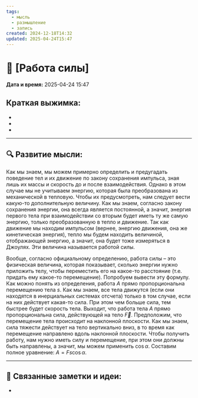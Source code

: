 ```yaml
---
tags:
  - мысль
  - размышление
  - запись
created: 2024-12-18T14:32
updated: 2025-04-24T15:47
---
```


# 💭  [Работа силы]

**Дата и время:** 2025-04-24 15:47

**Краткая выжимка:**
 - 
 - 
 - 
 - 

---

## 🔍 Развитие мысли:

Как мы знаем, мы можем примерно определить и предугадать поведение тел и их движение по закону сохранения импульса, зная лишь их массы и скорость до и после взаимодействия. Однако в этом случае мы не учитываем энергию, которая была преобразована из механической в тепловую. Чтобы их предусмотреть, нам следует вести какую-то дополнительную величину. Как мы знаем, согласно закону сохранения энергии, она всегда является постоянной, а значит, энергия первого тела при взаимодействии со вторым будет иметь ту же самую энергию, только преобразованную в тепло и движение. Так как движение мы находим импульсом (вернее, энергию движения, она же кинетическая энергия), тепло мы будем находить величиной, отображающей энергию, а значит, она будет тоже измеряться в Джоулях. Эти величина называется работой силы. 

Вообще, согласно официальному определению, работа силы – это физическая величина, которая показывает, сколько энергии нужно приложить телу, чтобы переместить его на какое-то расстояние (т.е. придать ему какое-то перемещение). Попробуем вывести эту формулу. Как можно понять из определения, работа $A$ прямо пропорциональна перемещению тела $s$. Как мы знаем, все тела движутся (если они находятся в инерциальных системах отсчета) только в том случае, если на них действует какая-то сила. При этом чем больше сила, тем быстрее будет скорость тела. Выходит, что работа тела $A$ прямо пропорциональна сила, действующей на тело $\vec{F}$. Предположим, что перемещение тела происходит на наклонной плоскости. Как мы знаем, сила тяжести действует на тело вертикально вниз, в то время как перемещение направлено вдоль наклонной плоскости. Чтобы получить работу, нам нужно иметь силу и перемещение, при этом они должны быть направлены, а значит, мы можем применить $\cos{\alpha}$. Составим полное уравнение: $A=Fs\cos{\alpha}$.



---

## 🔄 Связанные заметки и идеи:

- 



